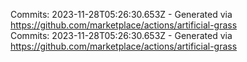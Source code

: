 Commits: 2023-11-28T05:26:30.653Z - Generated via https://github.com/marketplace/actions/artificial-grass
<br>
Commits: 2023-11-28T05:26:30.653Z - Generated via https://github.com/marketplace/actions/artificial-grass
<br>
